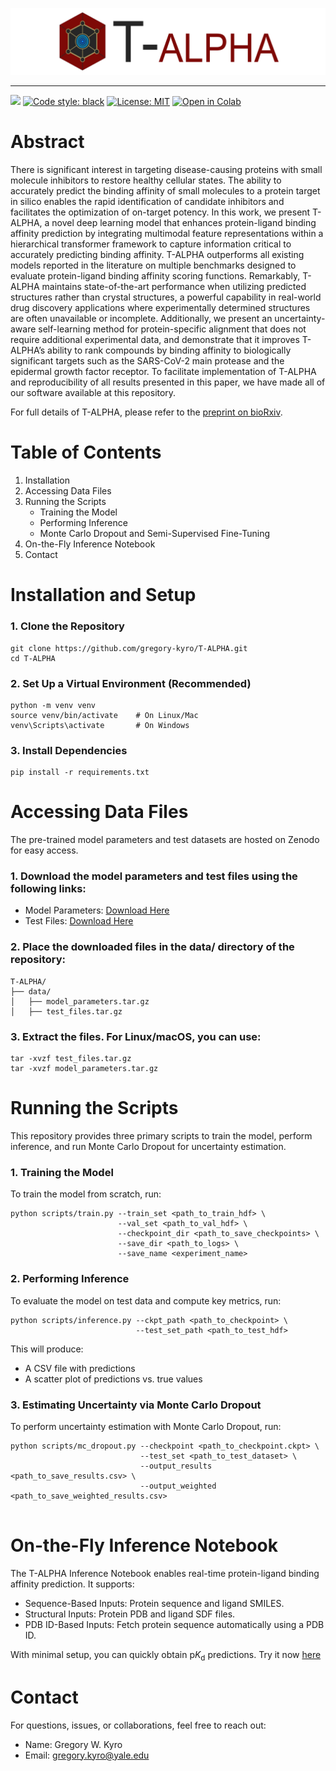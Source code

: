 ![Project Logo](assets/logo.png)

-----------------------------------

[![](https://img.shields.io/badge/python-3.11+-blue.svg)](https://www.python.org/downloads/)
[![Code style: black](https://img.shields.io/badge/code%20style-black-000000.svg)](https://github.com/psf/black)
[![License: MIT](https://img.shields.io/badge/License-MIT-yellow.svg)](https://github.com/gregory-kyro/CardioGenAI/blob/main/LICENSE)
[![Open in Colab](https://colab.research.google.com/assets/colab-badge.svg)](https://colab.research.google.com/github/gregory-kyro/T-ALPHA/blob/main/T-ALPHA.ipynb)


# Abstract

There is significant interest in targeting disease-causing proteins with small molecule inhibitors to restore healthy cellular states. The ability to accurately predict the binding affinity of small molecules to a protein target in silico enables the rapid identification of candidate inhibitors and facilitates the optimization of on-target potency. In this work, we present T-ALPHA, a novel deep learning model that enhances protein-ligand binding affinity prediction by integrating multimodal feature representations within a hierarchical transformer framework to capture information critical to accurately predicting binding affinity. T-ALPHA outperforms all existing models reported in the literature on multiple benchmarks designed to evaluate protein-ligand binding affinity scoring functions. Remarkably, T-ALPHA maintains state-of-the-art performance when utilizing predicted structures rather than crystal structures, a powerful capability in real-world drug discovery applications where experimentally determined structures are often unavailable or incomplete. Additionally, we present an uncertainty-aware self-learning method for protein-specific alignment that does not require additional experimental data, and demonstrate that it improves T-ALPHA’s ability to rank compounds by binding affinity to biologically significant targets such as the SARS-CoV-2 main protease and the epidermal growth factor receptor. To facilitate implementation of T-ALPHA and reproducibility of all results presented in this paper, we have made all of our software available at this repository.

For full details of T-ALPHA, please refer to the [preprint on bioRxiv](https://www.biorxiv.org/content/10.1101/2024.12.19.629497v1).


# Table of Contents
1. Installation
2. Accessing Data Files
3. Running the Scripts
    - Training the Model
    - Performing Inference
    - Monte Carlo Dropout and Semi-Supervised Fine-Tuning
4. On-the-Fly Inference Notebook
5. Contact


# Installation and Setup

### 1. Clone the Repository

```
git clone https://github.com/gregory-kyro/T-ALPHA.git
cd T-ALPHA
```

### 2. Set Up a Virtual Environment (Recommended)

```
python -m venv venv
source venv/bin/activate    # On Linux/Mac
venv\Scripts\activate       # On Windows
```

### 3. Install Dependencies

```
pip install -r requirements.txt
```


# Accessing Data Files

The pre-trained model parameters and test datasets are hosted on Zenodo for easy access.

### 1. Download the model parameters and test files using the following links:

- Model Parameters: [Download Here](https://zenodo.org/records/14510963/files/model_parameters.tar.gz?download=1)
- Test Files: [Download Here](https://zenodo.org/records/14510963/files/test_files.tar.gz?download=1)

### 2. Place the downloaded files in the data/ directory of the repository:

```
T-ALPHA/
├── data/
│   ├── model_parameters.tar.gz
│   ├── test_files.tar.gz
```

### 3. Extract the files. For Linux/macOS, you can use:

```
tar -xvzf test_files.tar.gz
tar -xvzf model_parameters.tar.gz
```


# Running the Scripts

This repository provides three primary scripts to train the model, perform inference, and run Monte Carlo Dropout for uncertainty estimation.

### 1. Training the Model

To train the model from scratch, run:

```
python scripts/train.py --train_set <path_to_train_hdf> \
                        --val_set <path_to_val_hdf> \
                        --checkpoint_dir <path_to_save_checkpoints> \
                        --save_dir <path_to_logs> \
                        --save_name <experiment_name>
```

### 2. Performing Inference

To evaluate the model on test data and compute key metrics, run:

```
python scripts/inference.py --ckpt_path <path_to_checkpoint> \
                            --test_set_path <path_to_test_hdf>
```

This will produce:
- A CSV file with predictions
- A scatter plot of predictions vs. true values

### 3. Estimating Uncertainty via Monte Carlo Dropout

To perform uncertainty estimation with Monte Carlo Dropout, run:

```
python scripts/mc_dropout.py --checkpoint <path_to_checkpoint.ckpt> \
                             --test_set <path_to_test_dataset> \
                             --output_results <path_to_save_results.csv> \
                             --output_weighted <path_to_save_weighted_results.csv>
                                
```


# On-the-Fly Inference Notebook

The T-ALPHA Inference Notebook enables real-time protein-ligand binding affinity prediction. It supports:

- Sequence-Based Inputs: Protein sequence and ligand SMILES.
- Structural Inputs: Protein PDB and ligand SDF files.
- PDB ID-Based Inputs: Fetch protein sequence automatically using a PDB ID.

With minimal setup, you can quickly obtain p<i>K</i><sub>d</sub> predictions. Try it now [here](https://colab.research.google.com/github/gregory-kyro/T-ALPHA/blob/main/T-ALPHA.ipynb)


# Contact

For questions, issues, or collaborations, feel free to reach out:
- Name: Gregory W. Kyro
- Email: gregory.kyro@yale.edu
